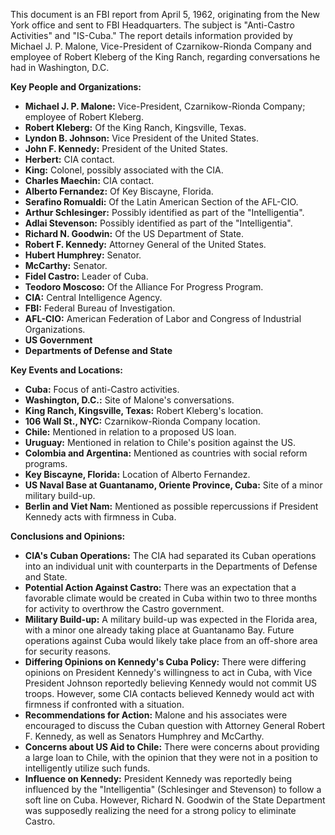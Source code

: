 This document is an FBI report from April 5, 1962, originating from the New York office and sent to FBI Headquarters. The subject is "Anti-Castro Activities" and "IS-Cuba." The report details information provided by Michael J. P. Malone, Vice-President of Czarnikow-Rionda Company and employee of Robert Kleberg of the King Ranch, regarding conversations he had in Washington, D.C.

**Key People and Organizations:**

*   **Michael J. P. Malone:** Vice-President, Czarnikow-Rionda Company; employee of Robert Kleberg.
*   **Robert Kleberg:** Of the King Ranch, Kingsville, Texas.
*   **Lyndon B. Johnson:** Vice President of the United States.
*   **John F. Kennedy:** President of the United States.
*   **Herbert:** CIA contact.
*   **King:** Colonel, possibly associated with the CIA.
*   **Charles Maechin:** CIA contact.
*   **Alberto Fernandez:** Of Key Biscayne, Florida.
*   **Serafino Romualdi:** Of the Latin American Section of the AFL-CIO.
*   **Arthur Schlesinger:** Possibly identified as part of the "Intelligentia".
*   **Adlai Stevenson:** Possibly identified as part of the "Intelligentia".
*   **Richard N. Goodwin:** Of the US Department of State.
*   **Robert F. Kennedy:** Attorney General of the United States.
*   **Hubert Humphrey:** Senator.
*   **McCarthy:** Senator.
*   **Fidel Castro:** Leader of Cuba.
*   **Teodoro Moscoso:** Of the Alliance For Progress Program.
*   **CIA:** Central Intelligence Agency.
*   **FBI:** Federal Bureau of Investigation.
*   **AFL-CIO:** American Federation of Labor and Congress of Industrial Organizations.
*   **US Government**
*   **Departments of Defense and State**

**Key Events and Locations:**

*   **Cuba:** Focus of anti-Castro activities.
*   **Washington, D.C.:** Site of Malone's conversations.
*   **King Ranch, Kingsville, Texas:** Robert Kleberg's location.
*   **106 Wall St., NYC:** Czarnikow-Rionda Company location.
*   **Chile:** Mentioned in relation to a proposed US loan.
*   **Uruguay:** Mentioned in relation to Chile's position against the US.
*   **Colombia and Argentina:** Mentioned as countries with social reform programs.
*   **Key Biscayne, Florida:** Location of Alberto Fernandez.
*   **US Naval Base at Guantanamo, Oriente Province, Cuba:** Site of a minor military build-up.
*   **Berlin and Viet Nam:** Mentioned as possible repercussions if President Kennedy acts with firmness in Cuba.

**Conclusions and Opinions:**

*   **CIA's Cuban Operations:** The CIA had separated its Cuban operations into an individual unit with counterparts in the Departments of Defense and State.
*   **Potential Action Against Castro:** There was an expectation that a favorable climate would be created in Cuba within two to three months for activity to overthrow the Castro government.
*   **Military Build-up:** A military build-up was expected in the Florida area, with a minor one already taking place at Guantanamo Bay. Future operations against Cuba would likely take place from an off-shore area for security reasons.
*   **Differing Opinions on Kennedy's Cuba Policy:** There were differing opinions on President Kennedy's willingness to act in Cuba, with Vice President Johnson reportedly believing Kennedy would not commit US troops. However, some CIA contacts believed Kennedy would act with firmness if confronted with a situation.
*   **Recommendations for Action:** Malone and his associates were encouraged to discuss the Cuban question with Attorney General Robert F. Kennedy, as well as Senators Humphrey and McCarthy.
*   **Concerns about US Aid to Chile:** There were concerns about providing a large loan to Chile, with the opinion that they were not in a position to intelligently utilize such funds.
*   **Influence on Kennedy:** President Kennedy was reportedly being influenced by the "Intelligentia" (Schlesinger and Stevenson) to follow a soft line on Cuba. However, Richard N. Goodwin of the State Department was supposedly realizing the need for a strong policy to eliminate Castro.
